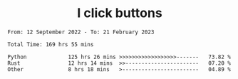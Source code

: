 <h1 align="center">
I click buttons
</h1>

<!--START_SECTION:waka-->

```text
From: 12 September 2022 - To: 21 February 2023

Total Time: 169 hrs 55 mins

Python             125 hrs 26 mins >>>>>>>>>>>>>>>>>>-------   73.82 %
Rust               12 hrs 14 mins  >>-----------------------   07.20 %
Other              8 hrs 18 mins   >------------------------   04.89 %
```

<!--END_SECTION:waka-->
